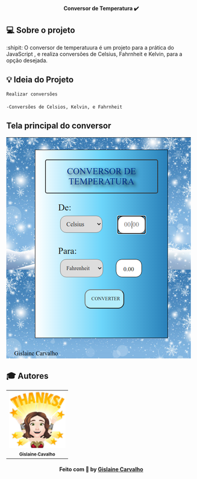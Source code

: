 <h4 align="center"> 
	  Conversor de Temperatura ✔️ 
</h4>

## 💻 Sobre o projeto

:shipit: O conversor de temperatuura é um projeto para a prática do JavaScript , e realiza conversões de Celsius, Fahrnheit e Kelvin, para a opção desejada. 
## :bulb: Ideia do Projeto

```bash
Realizar conversões 

-Conversões de Celsios, Kelvin, e Fahrnheit 

```

## Tela principal do conversor

 <img src="img tela principal.png" alt="Tela Principal"> 


 ## :mortar_board: Autores

<table align="center">
    <tr>
        <td align="center">
            <a href="https://github.com/GiVicking">
                <img src="./avatar6.png" width="150px;" alt="Image de Avatar da Gislaine Carvalho" />
                <br />
                <sub><b>Gislaine Cavalho</b></sub>
            </a>
        </td>    
    </tr>
</table>
<h4 align="center">
   Feito com 💜 by  <a href="https://www.linkedin.com/in/gislaine-carvalho-040ab61a4/" target="_blank"> Gislaine Carvalho </a>
</h4>

